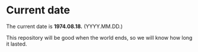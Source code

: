 # Current date

The current date is **1974.08.18.** (YYYY.MM.DD.)

This repository will be good when the world ends, so we will know how long it lasted.